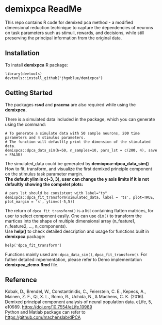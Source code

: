 # demixpca ReadMe

This repo contains R code for demixed pca method - a modified dimensional reduction techinique to capture the dependencies
of neurons on task parameters such as stimuli, rewards, and decisions, while still preserving
the principal information from the original data.

## Installation
To install **demixpca** R package:
```
library(devtools)
devtools::install_github("jhgoblue/demixpca")
```
## Getting Started
The packages **rsvd** and **pracma** are also required while using the **demixpca**. 

There is a simulated data included in the package, which you can generate using the command:
```
# To generate a simulate data with 50 sample neurons, 200 time parameters and 4 stimulus parameters. 
# The function will defaultly print the dimension of the stimulated data.
demixpca::dpca_data_sim(N=50, n_samples=10, pars_lst = c(200, 4), save = FALSE)
```
The simulated_data could be generated by **demixpca::dpca_data_sim()**  
How to fit, transform, and visualize the first demixed principle component on the stimulus task parameter margin.  
**The default ylim is c(-3, 3), user can change the y axis limits if it is not defaultly showing the compelet plots:**

```
# pars_lst should be consistent with label="ts"
demixpca::dpca_fit_transform(simulated_data, label = 'ts', plot=TRUE, plot_margin = 's', ylim=c(-5,5))
```
The return of `dpca_fit_transform()` is a list containing flatten matrices, for user to select component easily. One can use `dim()` to transform the martices into the shape of multiple dimensional array (n_feature1, n_feature2, ..., n_components).  
Use **help()** to check detailed description and usage for functions built in **demixpca** package: 
```
help('dpca_fit_transform')
```  
Functions mainly used are: `dpca_data_sim()`, `dpca_fit_transform()`.
For futher detailed impementation, please refer to Demo implementation **demixpca_demo.Rmd** file.
## Reference

Kobak, D., Brendel, W., Constantinidis, C., Feierstein, C. E., Kepecs, A., Mainen, Z. F., Qi, X. L., Romo, R., Uchida, N., & Machens, C. K. (2016). Demixed principal component analysis of neural population data. eLife, 5, e10989. https://doi.org/10.7554/eLife.10989  
Python and Matlab package can refer to https://github.com/machenslab/dPCA
